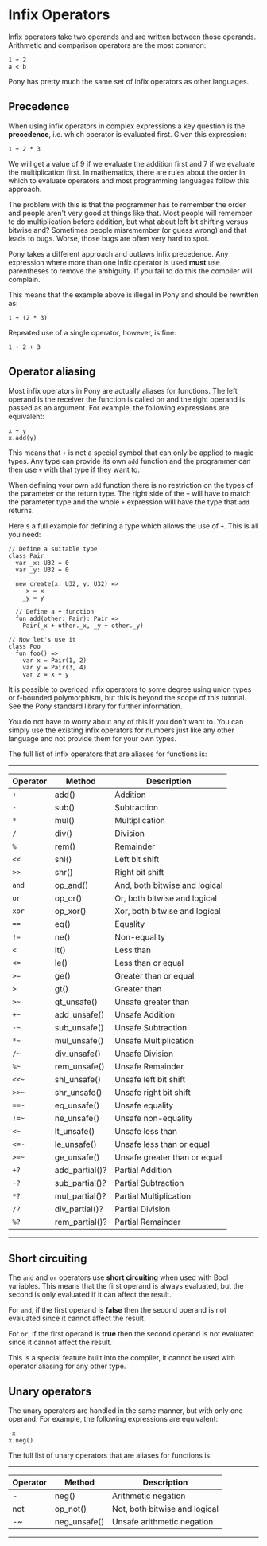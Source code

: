 # Infix Operators

Infix operators take two operands and are written between those operands. Arithmetic and comparison operators are the most common:

```pony
1 + 2
a < b
```

Pony has pretty much the same set of infix operators as other languages.

## Precedence

When using infix operators in complex expressions a key question is the __precedence__, i.e. which operator is evaluated first. Given this expression:

```pony
1 + 2 * 3
```

We will get a value of 9 if we evaluate the addition first and 7 if we evaluate the multiplication first. In mathematics, there are rules about the order in which to evaluate operators and most programming languages follow this approach.

The problem with this is that the programmer has to remember the order and people aren't very good at things like that. Most people will remember to do multiplication before addition, but what about left bit shifting versus bitwise and? Sometimes people misremember (or guess wrong) and that leads to bugs. Worse, those bugs are often very hard to spot.

Pony takes a different approach and outlaws infix precedence. Any expression where more than one infix operator is used __must__ use parentheses to remove the ambiguity. If you fail to do this the compiler will complain.

This means that the example above is illegal in Pony and should be rewritten as:

```pony
1 + (2 * 3)
```

Repeated use of a single operator, however, is fine:

```pony
1 + 2 + 3
```

## Operator aliasing

Most infix operators in Pony are actually aliases for functions. The left operand is the receiver the function is called on and the right operand is passed as an argument. For example, the following expressions are equivalent:

```pony
x + y
x.add(y)
```

This means that `+` is not a special symbol that can only be applied to magic types. Any type can provide its own `add` function and the programmer can then use `+` with that type if they want to.

When defining your own `add` function there is no restriction on the types of the parameter or the return type. The right side of the `+` will have to match the parameter type and the whole `+` expression will have the type that `add` returns.

Here's a full example for defining a type which allows the use of `+`. This is all you need:

```pony
// Define a suitable type
class Pair
  var _x: U32 = 0
  var _y: U32 = 0

  new create(x: U32, y: U32) =>
    _x = x
    _y = y

  // Define a + function
  fun add(other: Pair): Pair =>
    Pair(_x + other._x, _y + other._y)

// Now let's use it
class Foo
  fun foo() =>
    var x = Pair(1, 2)
    var y = Pair(3, 4)
    var z = x + y
```

It is possible to overload infix operators to some degree using union types or f-bounded polymorphism, but this is beyond the scope of this tutorial. See the Pony standard library for further information.

You do not have to worry about any of this if you don't want to. You can simply use the existing infix operators for numbers just like any other language and not provide them for your own types.

The full list of infix operators that are aliases for functions is:

---

Operator   | Method         | Description
-----------|----------------|------------
`+`        | add()          | Addition
`-`        | sub()          | Subtraction
`*`        | mul()          | Multiplication
`/`        | div()          | Division
`%`        | rem()          | Remainder
`<<`       | shl()          | Left bit shift
`>>`       | shr()          | Right bit shift
`and`      | op_and()       | And, both bitwise and logical
`or`       | op_or()        | Or, both bitwise and logical
`xor`      | op_xor()       | Xor, both bitwise and logical
`==`       | eq()           | Equality
`!=`       | ne()           | Non-equality
`<`        | lt()           | Less than
`<=`       | le()           | Less than or equal
`>=`       | ge()           | Greater than or equal
`>`        | gt()           | Greater than
`>~`       | gt_unsafe()    | Unsafe greater than
`+~`       | add_unsafe()   | Unsafe Addition
`-~`       | sub_unsafe()   | Unsafe Subtraction
`*~`       | mul_unsafe()   | Unsafe Multiplication
`/~`       | div_unsafe()   | Unsafe Division
`%~`       | rem_unsafe()   | Unsafe Remainder
`<<~`      | shl_unsafe()   | Unsafe left bit shift
`>>~`      | shr_unsafe()   | Unsafe right bit shift
`==~`      | eq_unsafe()    | Unsafe equality
`!=~`      | ne_unsafe()    | Unsafe non-equality
`<~`       | lt_unsafe()    | Unsafe less than
`<=~`      | le_unsafe()    | Unsafe less than or equal
`>=~`      | ge_unsafe()    | Unsafe greater than or equal
`+?`       | add_partial()? | Partial Addition
`-?`       | sub_partial()? | Partial Subtraction
`*?`       | mul_partial()? | Partial Multiplication
`/?`       | div_partial()? | Partial Division
`%?`       | rem_partial()? | Partial Remainder


---

## Short circuiting

The `and` and `or` operators use __short circuiting__ when used with Bool variables. This means that the first operand is always evaluated, but the second is only evaluated if it can affect the result.

For `and`, if the first operand is __false__ then the second operand is not evaluated since it cannot affect the result.

For `or`, if the first operand is __true__ then the second operand is not evaluated since it cannot affect the result.

This is a special feature built into the compiler, it cannot be used with operator aliasing for any other type.

## Unary operators

The unary operators are handled in the same manner, but with only one operand. For example, the following expressions are equivalent:

```pony
-x
x.neg()
```

The full list of unary operators that are aliases for functions is:

---

Operator | Method       | Description
---------|--------------|------------
-        | neg()        | Arithmetic negation
not      | op_not()     | Not, both bitwise and logical
-~       | neg_unsafe() | Unsafe arithmetic negation

---
